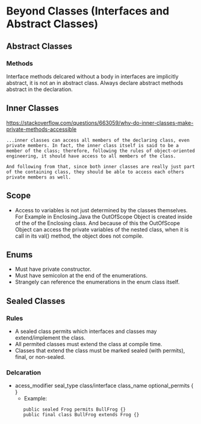 # Beyond Classes (Interfaces and Abstract Classes)

## Abstract Classes 

### Methods
Interface  methods delcared without a body in interfaces are implicitly abstract, it is not an in abstract class. 
Always declare abstract methods abstract in the declaration.

## Inner Classes 
https://stackoverflow.com/questions/663059/why-do-inner-classes-make-private-methods-accessible
```
...inner classes can access all members of the declaring class, even private members. In fact, the inner class itself is said to be a member of the class; therefore, following the rules of object-oriented engineering, it should have access to all members of the class.

And following from that, since both inner classes are really just part of the containing class, they should be able to access each others private members as well.
```
## Scope
- Access to variables is not just determined by the classes themselves. For Example in Enclosing.Java the OutOfScope Object is created inside of the of the Enclosing class. And because of this the OutOfScope Object can access the private variables of the nested class, when it is call in its val() method, the object does not compile.

## Enums 
- Must have private constructor.
- Must have semicolon at the end of the enumerations. 
- Strangely can reference the enumerations in the enum class itself. 

## Sealed Classes
### Rules
- A sealed class permits which interfaces and classes may extend/implement the class. 
- All permited classes must extend the class at compile time. 
- Classes that extend the class must be marked sealed (with permits), final, or non-sealed. 

### Delcaration 
- acess_modifier seal_type class/interface class_name optional_permits { } 
  - Example: 
  ```
     public sealed Frog permits BullFrog {}
     public final class BullFrog extends Frog {}
  ```   
    
